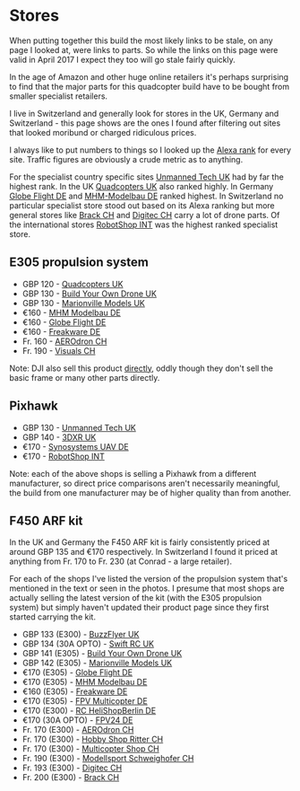 Stores
======

When putting together this build the most likely links to be stale, on any page I looked at, were links to parts. So while the links on this page were valid in April 2017 I expect they too will go stale fairly quickly.

In the age of Amazon and other huge online retailers it's perhaps surprising to find that the major parts for this quadcopter build have to be bought from smaller specialist retailers.

I live in Switzerland and generally look for stores in the UK, Germany and Switzerland - this page shows are the ones I found after filtering out sites that looked moribund or charged ridiculous prices.

I always like to put numbers to things so I looked up the [Alexa rank](http://www.alexa.com/siteinfo) for every site. Traffic figures are obviously a crude metric as to anything.

For the specialist country specific sites [Unmanned Tech UK](https://www.unmannedtechshop.co.uk/) had by far the highest rank. In the UK [Quadcopters UK](http://www.quadcopters.co.uk/) also ranked highly. In Germany [Globe Flight DE](http://www.globe-flight.de/) and [MHM-Modelbau DE](https://www.mhm-modellbau.de/) ranked highest. In Switzerland no particular specialist store stood out based on its Alexa ranking but more general stores like [Brack CH](https://www.brack.ch/) and [Digitec CH](https://www.digitec.ch/) carry a lot of drone parts. Of the international stores [RobotShop INT](http://www.robotshop.com/eu/en/) was the highest ranked specialist store.

E305 propulsion system
----------------------

* GBP 120 - [Quadcopters UK](http://www.quadcopters.co.uk/dji-e305-tuned-propulsion-4-axis-full-set-2140-p.asp)
* GBP 130 - [Build Your Own Drone UK](https://www.buildyourowndrone.co.uk/dji-e305-tuned-propulsion-system-quadcopter)
* GBP 130 - [Marionville Models UK](https://www.marionvillemodels.com/products/dji-e305-tuned-propulsion-system-4-motor-esc-3-pair-props-accessories?variant=7427382147)
* &euro;160 - [MHM Modelbau DE](https://www.mhm-modellbau.de/part-CP.EP.003000.php)
* &euro;160 - [Globe Flight DE](http://www.globe-flight.de/DJI-E305-Tuningset-4S-fuer-Quadrokopter?ref=dof)
* &euro;160 - [Freakware DE](https://www.freakware.de/p/dji-e305-antriebsset-copter-4axes-dji-innovations-djii011178-a138988.htm?slpos=a1-2673063)
* Fr. 160 - [AEROdron CH](https://www.estore.ch/flying-platforms/accessories/flame-wheel-accessoires/1336/e305-4x-motor/esc-3-pair-propeller-accessories-pack)
* Fr. 190 - [Visuals CH](http://www.visuals-switzerland.net/en/drone-camera-accesorry/109921-dji-dji-e305-4xmotor-4xmotor-esc-3xpair-props-accessories.html)

Note: DJI also sell this product [directly](http://store.dji.com/product/e305-4), oddly though they don't sell the basic frame or many other parts directly.

Pixhawk
-------

* GBP 130 - [Unmanned Tech UK](https://www.unmannedtechshop.co.uk/unmanned-pixhawk-autopilot-kit/)
* GBP 140 - [3DXR UK](https://www.3dxr.co.uk/product/pixhawk-1-v2-4-8-m8n-gps-power-brick/)
* &euro;170 - [Synosystems UAV DE](https://synosystems.de/de/kategorien/315-pix32-px4-246-pixhawk-flight-controller.html)
* &euro;170 - [RobotShop INT](http://www.robotshop.com/eu/en/radiolink-pixhawk-advanced-autopilot-se100-gps.html)

Note: each of the above shops is selling a Pixhawk from a different manufacturer, so direct price comparisons aren't necessarily meaningful, the build from one manufacturer may be of higher quality than from another.

F450 ARF kit
------------

In the UK and Germany the F450 ARF kit is fairly consistently priced at around GBP 135 and &euro;170 respectively. In Switzerland I found it priced at anything from Fr. 170 to Fr. 230 (at Conrad - a large retailer).

For each of the shops I've listed the version of the propulsion system that's mentioned in the text or seen in the photos. I presume that most shops are actually selling the latest version of the kit (with the E305 propulsion system) but simply haven't updated their product page since they first started carrying the kit.

* GBP 133 (E300) - [BuzzFlyer UK](http://www.buzzflyer.co.uk/DJI-FlameWheel-F450-ARF-or-RTF__p-2165.aspx)
* GBP 134 (30A OPTO) - [Swift RC UK](http://www.swiftrc.co.uk/dji-f450-quadcopter-artf-kit-6318-p.asp)
* GBP 141 (E305) - [Build Your Own Drone UK](https://www.buildyourowndrone.co.uk/dji-f450-flame-wheel-e305-arf-kit-v2)
* GBP 142 (E305) - [Marionville Models UK](https://www.marionvillemodels.com/products/dji-f450-flamewheel-kit?variant=910590395)
* &euro;170 (E305) - [Globe Flight DE](http://www.globe-flight.de/DJI-NAZA-ARF-Kit-quadrocopter-Hobby-F450-E305)
* &euro;170 (E305) - [MHM Modelbau DE](https://www.mhm-modellbau.de/part-CP.MX.540005.php)
* &euro;160 (E305) - [Freakware DE](https://www.freakware.de/p/dji-flame-wheel-f450-quadrocopter-arf-dji-innovations-djii000370-a79909.htm)
* &euro;170 (E305) - [FPV Multicopter DE](https://www.fpv-multicopter.com/DJI-Flame-Wheel-F450-Set-inkl-2312-Motoren)
* &euro;170 (E300) - [RC HeliShopBerlin DE](http://www.helishop-berlin.de/Multikopter/DJI/DJI-Multikopter-Flame-Wheel-F450-ARF.htm?SessionId=&a=article&ProdNr=DJII000370&p=1398)
* &euro;170 (30A OPTO) - [FPV24 DE](https://www.fpv24.com/de/dji/dji-flame-wheel-f450-arf-kit)
* Fr. 170 (E300) - [AEROdron CH](https://www.estore.ch/flying-platforms/flame-wheel/1302/flame-wheel-f450-arf-kit-with-motors-esc-propeller)
* Fr. 170 (E300) - [Hobby Shop Ritter CH](https://www.hobbyshop-ritter.ch/flamewheel-f450-p-11007.html)
* Fr. 170 (E300) - [Multicopter Shop CH](http://multicopter-shop.ch/index.php/kategorien/product/view/1/33)
* Fr. 190 (E300) - [Modellsport Schweighofer CH](https://www.der-schweighofer.ch/DJI-F450-Quadrocopter-ARTF-a103593)
* Fr. 193 (E300) - [Digitec CH](https://www.digitec.ch/de/s1/product/dji-quadcopter-flame-wheel-f450-arf-rc-drohne-5806029)
* Fr. 200 (E300) - [Brack CH](https://www.brack.ch/dji-flame-wheel-f450-arf-255131)
